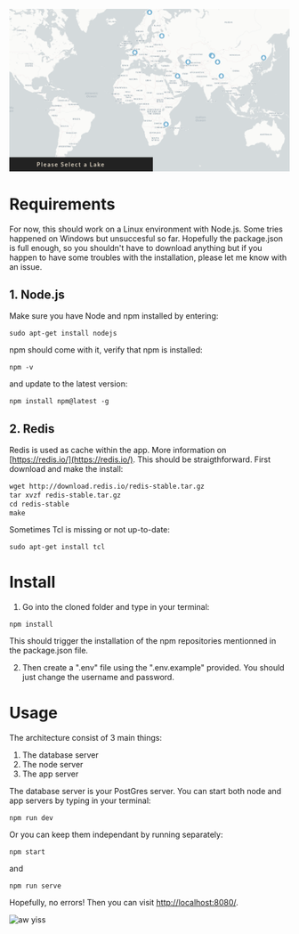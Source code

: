 ![ill. image](app_screen.png)

# Requirements
For now, this should work on a Linux environment with Node.js. Some tries happened on Windows but unsuccesful so far.
Hopefully the package.json is full enough, so you shouldn't have to download anything but if you happen to have some troubles with the installation, please let me know with an issue.
## 1. Node.js
Make sure you have Node and npm installed by entering:
```shell
sudo apt-get install nodejs
```

npm should come with it, verify that npm is installed:
```shell
npm -v
```

and update to the latest version:
```shell
npm install npm@latest -g
```

## 2. Redis
Redis is used as cache within the app. More information on [https://redis.io/](https://redis.io/).
This should be straigthforward. First download and make the install:
```shell
wget http://download.redis.io/redis-stable.tar.gz
tar xvzf redis-stable.tar.gz
cd redis-stable
make
```

Sometimes Tcl is missing or not up-to-date:
```shell
sudo apt-get install tcl
```

# Install
1. Go into the cloned folder and type in your terminal:
```shell
npm install
```
This should trigger the installation of the npm repositories mentionned in the package.json file.

2. Then create a ".env" file using the ".env.example" provided. You should just change the username and password.

# Usage
The architecture consist of 3 main things:
1. The database server
2. The node server
3. The app server

The database server is your PostGres server.
You can start both node and app servers by typing in your terminal:
```shell
npm run dev
```

Or you can keep them independant by running separately:
```shell
npm start
```

and 

```shell
npm run serve
```

Hopefully, no errors!
Then you can visit [http://localhost:8080/](http://localhost:8080/).

<img src="https://ih1.redbubble.net/image.1323559437.3240/pp,840x830-pad,1000x1000,f8f8f8.jpg" alt="aw yiss" width="300"/>
